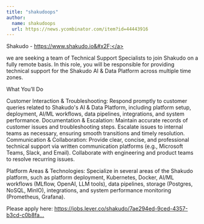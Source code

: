 ```yaml
---
title: "shakudoops"
author:
  name: shakudoops
  url: https://news.ycombinator.com/item?id=44443916
---
```


<JobNavigation />

Shakudo - <a href="https:&#x2F;&#x2F;www.shakudo.io&#x2F;" rel="nofollow">https:&#x2F;&#x2F;www.shakudo.io&#x2F;</a>

we are seeking a team of Technical Support Specialists to join Shakudo on a fully remote basis. In this role, you will be responsible for providing technical support for the Shakudo AI &amp; Data Platform across multiple time zones.

What You’ll Do

Customer Interaction &amp; Troubleshooting: Respond promptly to customer queries related to Shakudo&#x27;s AI &amp; Data Platform, including platform setup, deployment, AI&#x2F;ML workflows, data pipelines, integrations, and system performance.
Documentation &amp; Escalation: Maintain accurate records of customer issues and troubleshooting steps. Escalate issues to internal teams as necessary, ensuring smooth transitions and timely resolution.
Communication &amp; Collaboration: Provide clear, concise, and professional technical support via written communication platforms (e.g., Microsoft Teams, Slack, and Email). Collaborate with engineering and product teams to resolve recurring issues.

Platform Areas &amp; Technologies: Specialize in several areas of the Shakudo platform, such as platform deployment, Kubernetes, Docker, AI&#x2F;ML workflows (MLflow, OpenAI, LLM tools), data pipelines, storage (Postgres, NoSQL, MinIO), integrations, and system performance monitoring (Prometheus, Grafana).

Please apply here: <a href="https:&#x2F;&#x2F;jobs.lever.co&#x2F;shakudo&#x2F;7ae294ed-9ced-4357-b3cd-c0b8fafd0eb1" rel="nofollow">https:&#x2F;&#x2F;jobs.lever.co&#x2F;shakudo&#x2F;7ae294ed-9ced-4357-b3cd-c0b8fa...</a>
<JobApplication />
